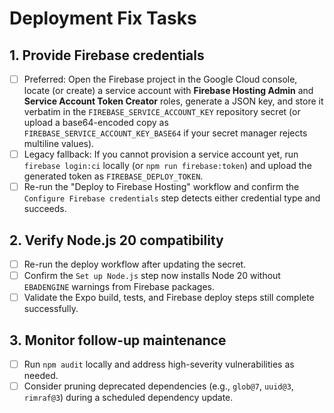 # Deployment Fix Tasks

## 1. Provide Firebase credentials
- [ ] Preferred: Open the Firebase project in the Google Cloud console, locate (or create) a service account with **Firebase Hosting Admin** and **Service Account Token Creator** roles, generate a JSON key, and store it verbatim in the `FIREBASE_SERVICE_ACCOUNT_KEY` repository secret (or upload a base64-encoded copy as `FIREBASE_SERVICE_ACCOUNT_KEY_BASE64` if your secret manager rejects multiline values).
- [ ] Legacy fallback: If you cannot provision a service account yet, run `firebase login:ci` locally (or `npm run firebase:token`) and upload the generated token as `FIREBASE_DEPLOY_TOKEN`.
- [ ] Re-run the "Deploy to Firebase Hosting" workflow and confirm the `Configure Firebase credentials` step detects either credential type and succeeds.

## 2. Verify Node.js 20 compatibility
- [ ] Re-run the deploy workflow after updating the secret.
- [ ] Confirm the `Set up Node.js` step now installs Node 20 without `EBADENGINE` warnings from Firebase packages.
- [ ] Validate the Expo build, tests, and Firebase deploy steps still complete successfully.

## 3. Monitor follow-up maintenance
- [ ] Run `npm audit` locally and address high-severity vulnerabilities as needed.
- [ ] Consider pruning deprecated dependencies (e.g., `glob@7`, `uuid@3`, `rimraf@3`) during a scheduled dependency update.
